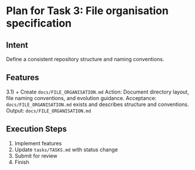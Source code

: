# Plan for Task 3: File organisation specification

## Intent
Define a consistent repository structure and naming conventions.

## Features
3.1) + Create `docs/FILE_ORGANISATION.md`
   Action: Document directory layout, file naming conventions, and evolution guidance.
   Acceptance: `docs/FILE_ORGANISATION.md` exists and describes structure and conventions.
   Output: `docs/FILE_ORGANISATION.md`

## Execution Steps
1) Implement features
2) Update `tasks/TASKS.md` with status change
3) Submit for review
4) Finish
